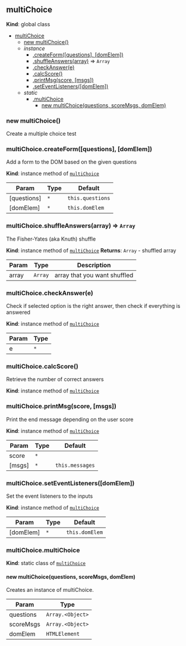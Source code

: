 <a name="multiChoice"></a>

## multiChoice
**Kind**: global class

* [multiChoice](#multiChoice)
    * [new multiChoice()](#new_multiChoice_new)
    * _instance_
        * [.createForm([questions], [domElem])](#multiChoice+createForm)
        * [.shuffleAnswers(array)](#multiChoice+shuffleAnswers) ⇒ <code>Array</code>
        * [.checkAnswer(e)](#multiChoice+checkAnswer)
        * [.calcScore()](#multiChoice+calcScore)
        * [.printMsg(score, [msgs])](#multiChoice+printMsg)
        * [.setEventListeners([domElem])](#multiChoice+setEventListeners)
    * _static_
        * [.multiChoice](#multiChoice.multiChoice)
            * [new multiChoice(questions, scoreMsgs, domElem)](#new_multiChoice.multiChoice_new)

<a name="new_multiChoice_new"></a>

### new multiChoice()
Create a multiple choice test

<a name="multiChoice+createForm"></a>

### multiChoice.createForm([questions], [domElem])
Add a form to the DOM based on the given questions

**Kind**: instance method of [<code>multiChoice</code>](#multiChoice)

| Param | Type | Default |
| --- | --- | --- |
| [questions] | <code>\*</code> | <code>this.questions</code> |
| [domElem] | <code>\*</code> | <code>this.domElem</code> |

<a name="multiChoice+shuffleAnswers"></a>

### multiChoice.shuffleAnswers(array) ⇒ <code>Array</code>
The Fisher-Yates (aka Knuth) shuffle

**Kind**: instance method of [<code>multiChoice</code>](#multiChoice)
**Returns**: <code>Array</code> - shuffled array

| Param | Type | Description |
| --- | --- | --- |
| array | <code>Array</code> | array that you want shuffled |

<a name="multiChoice+checkAnswer"></a>

### multiChoice.checkAnswer(e)
Check if selected option is the right answer, then check if everything is answered

**Kind**: instance method of [<code>multiChoice</code>](#multiChoice)

| Param | Type |
| --- | --- |
| e | <code>\*</code> |

<a name="multiChoice+calcScore"></a>

### multiChoice.calcScore()
Retrieve the number of correct answers

**Kind**: instance method of [<code>multiChoice</code>](#multiChoice)
<a name="multiChoice+printMsg"></a>

### multiChoice.printMsg(score, [msgs])
Print the end message depending on the user score

**Kind**: instance method of [<code>multiChoice</code>](#multiChoice)

| Param | Type | Default |
| --- | --- | --- |
| score | <code>\*</code> |  |
| [msgs] | <code>\*</code> | <code>this.messages</code> |

<a name="multiChoice+setEventListeners"></a>

### multiChoice.setEventListeners([domElem])
Set the event listeners to the inputs

**Kind**: instance method of [<code>multiChoice</code>](#multiChoice)

| Param | Type | Default |
| --- | --- | --- |
| [domElem] | <code>\*</code> | <code>this.domElem</code> |

<a name="multiChoice.multiChoice"></a>

### multiChoice.multiChoice
**Kind**: static class of [<code>multiChoice</code>](#multiChoice)
<a name="new_multiChoice.multiChoice_new"></a>

#### new multiChoice(questions, scoreMsgs, domElem)
Creates an instance of multiChoice.


| Param | Type |
| --- | --- |
| questions | <code>Array.&lt;Object&gt;</code> |
| scoreMsgs | <code>Array.&lt;Object&gt;</code> |
| domElem | <code>HTMLElement</code> |